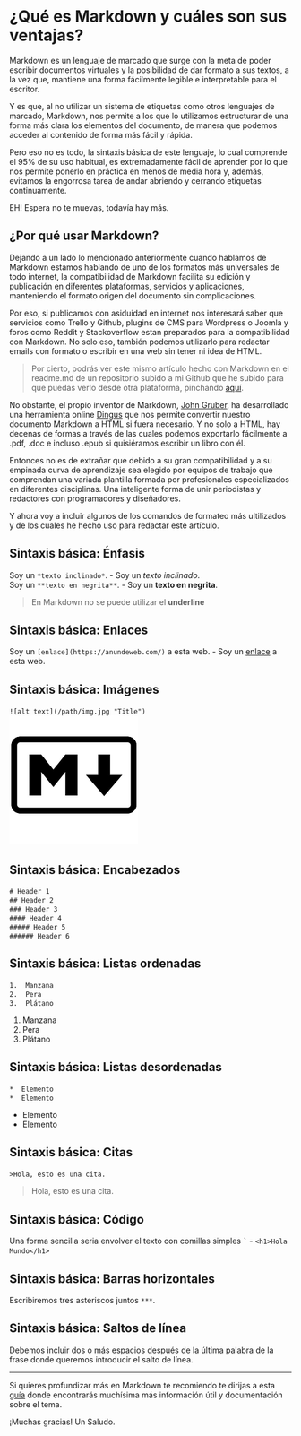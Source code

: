 # ¿Qué es Markdown y cuáles son sus ventajas?

Markdown es un lenguaje de marcado que surge con la meta de poder escribir documentos virtuales y la posibilidad de dar formato a sus textos, a la vez que, mantiene una forma fácilmente legible e interpretable para el escritor.

Y es que, al no utilizar un sistema de etiquetas como otros lenguajes de marcado, Markdown, nos permite a los que lo utilizamos estructurar de una forma más clara los elementos del documento, de manera que podemos acceder al contenido de forma más fácil y rápida.

Pero eso no es todo, la sintaxis básica de este lenguaje, lo cual comprende el 95% de su uso habitual, es extremadamente fácil de aprender por lo que nos permite ponerlo en práctica en menos de media hora y, además, evitamos la engorrosa tarea de andar abriendo y cerrando etiquetas continuamente.

EH! Espera no te muevas, todavía hay más.

## ¿Por qué usar Markdown?

Dejando a un lado lo mencionado anteriormente cuando hablamos de Markdown estamos hablando de uno de los formatos más universales de todo internet, la compatibilidad de Markdown facilita su edición y publicación en diferentes plataformas, servicios y aplicaciones, manteniendo el formato origen del documento sin complicaciones.

Por eso, si publicamos con asiduidad en internet nos interesará saber que servicios como Trello y Github, plugins de CMS para Wordpress o Joomla y foros como Reddit y Stackoverflow estan preparados para la compatibilidad con Markdown. No solo eso, también podemos utilizarlo para redactar emails con formato o escribir en una web sin tener ni idea de HTML.

>Por cierto, podrás ver este mismo artículo hecho con Markdown en el readme.md de un repositorio subido a mi Github que he subido para que puedas verlo desde otra plataforma, pinchando [aquí](https://github.com/anunde/markdown).

No obstante, el propio inventor de Markdown, [John Gruber](https://en.wikipedia.org/wiki/John_Gruber), ha desarrollado una herramienta online [Dingus](https://daringfireball.net/projects/markdown/dingus) que nos permite convertir nuestro documento Markdown a HTML si fuera necesario. Y no solo a HTML, hay decenas de formas a través de las cuales podemos exportarlo fácilmente a .pdf, .doc e incluso .epub si quisiéramos escribir un libro con él.

Entonces no es de extrañar que debido a su gran compatibilidad y a su empinada curva de aprendizaje sea elegido por equipos de trabajo que comprendan una variada plantilla formada por profesionales especializados en diferentes disciplinas. Una inteligente forma de unir periodistas y redactores con programadores y diseñadores.

Y ahora voy a incluir algunos de los comandos de formateo más ultilizados y de los cuales he hecho uso para redactar este artículo. 

## Sintaxis básica: Énfasis

Soy un `*texto inclinado*`. - Soy un *texto inclinado*.   
Soy un `**texto en negrita**`. - Soy un **texto en negrita**.   

>En Markdown no se puede utilizar el **underline**

## Sintaxis básica: Enlaces

Soy un `[enlace](https://anundeweb.com/)` a esta web. - Soy un [enlace](https://anundeweb.com//) a esta web.

## Sintaxis básica: Imágenes

`![alt text](/path/img.jpg "Title")`  
![Logo Markdown](markdown.png "Logo Markdown")

## Sintaxis básica: Encabezados

    # Header 1    
    ## Header 2  
    ### Header 3   
    #### Header 4   
    ##### Header 5    
    ###### Header 6

## Sintaxis básica: Listas ordenadas

    1.  Manzana
    2.  Pera
    3.  Plátano   
  
1.  Manzana
2.  Pera
3.  Plátano

## Sintaxis básica: Listas desordenadas

    *  Elemento 
    *  Elemento  
  
*  Elemento 
*  Elemento 

## Sintaxis básica: Citas

`>Hola, esto es una cita.`

>Hola, esto es una cita.

## Sintaxis básica: Código

Una forma sencilla seria envolver el texto con comillas simples `` ` `` -
`<h1>Hola Mundo</h1>`

## Sintaxis básica: Barras horizontales

Escribiremos tres asteriscos juntos `***`.

## Sintaxis básica: Saltos de línea

Debemos incluir dos o más espacios después de la última palabra de la frase donde queremos introducir el salto de línea.

***

Si quieres profundizar más en Markdown te recomiendo te dirijas a esta [guía](https://www.markdownguide.org/getting-started/) donde encontrarás muchísima más información útil y documentación sobre el tema.

¡Muchas gracias!
Un Saludo.
